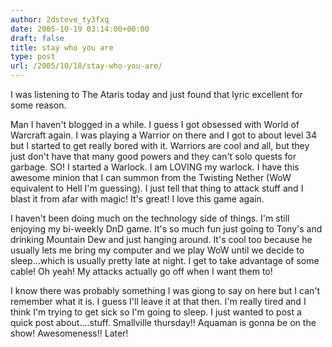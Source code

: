```yaml
---
author: 2dsteve_ty3fxq
date: 2005-10-19 03:14:00+00:00
draft: false
title: stay who you are
type: post
url: /2005/10/18/stay-who-you-are/
---
```


I was listening to The Ataris today and just found that lyric excellent for some reason.

Man I haven't blogged in a while. I guess I got obsessed with World of Warcraft again. I was playing a Warrior on there and I got to about level 34 but I started to get really bored with it. Warriors are cool and all, but they just don't have that many good powers and they can't solo quests for garbage. SO! I started a Warlock. I am LOVING my warlock. I have this awesome minion that I can summon from the Twisting Nether (WoW equivalent to Hell I'm guessing). I just tell that thing to attack stuff and I blast it from afar with magic! It's great! I love this game again.

I haven't been doing much on the technology side of things. I'm still enjoying my bi-weekly DnD game. It's so much fun just going to Tony's and drinking Mountain Dew and just hanging around. It's cool too because he usually lets me bring my computer and we play WoW until we decide to sleep...which is usually pretty late at night. I get to take advantage of some cable! Oh yeah! My attacks actually go off when I want them to!

I know there was probably something I was giong to say on here but I can't remember what it is. I guess I'll leave it at that then. I'm really tired and I think I'm trying to get sick so I'm going to sleep. I just wanted to post a quick post about....stuff. Smallville thursday!! Aquaman is gonna be on the show! Awesomeness!! Later!
